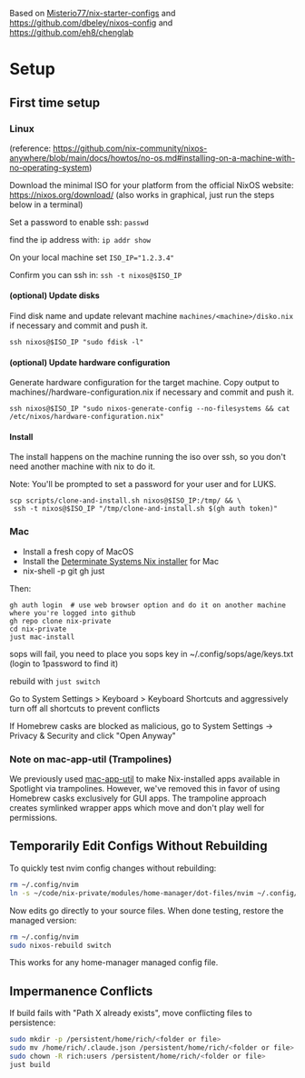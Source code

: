 Based on [Misterio77/nix-starter-configs](https://github.com/Misterio77/nix-starter-configs) and https://github.com/dbeley/nixos-config and https://github.com/eh8/chenglab

# Setup

## First time setup

### Linux
(reference: https://github.com/nix-community/nixos-anywhere/blob/main/docs/howtos/no-os.md#installing-on-a-machine-with-no-operating-system)

Download the minimal ISO for your platform from the official NixOS website: https://nixos.org/download/ (also works in graphical, just run the steps below in a terminal)

Set a password to enable ssh: `passwd`

find the ip address with: `ip addr show`

On your local machine set `ISO_IP="1.2.3.4"`

Confirm you can ssh in: `ssh -t nixos@$ISO_IP`

#### (optional) Update disks
Find disk name and update relevant machine `machines/<machine>/disko.nix` if necessary and commit and push it.
```
ssh nixos@$ISO_IP "sudo fdisk -l"
```

#### (optional) Update hardware configuration
Generate hardware configuration for the target machine. Copy output to machines/<machine>/hardware-configuration.nix if necessary and commit and push it.
```
ssh nixos@$ISO_IP "sudo nixos-generate-config --no-filesystems && cat /etc/nixos/hardware-configuration.nix"
```

#### Install

The install happens on the machine running the iso over ssh, so you don't need another machine with nix to do it.

Note: You'll be prompted to set a password for your user and for LUKS.

```
scp scripts/clone-and-install.sh nixos@$ISO_IP:/tmp/ && \
 ssh -t nixos@$ISO_IP "/tmp/clone-and-install.sh $(gh auth token)"
```

### Mac

- Install a fresh copy of MacOS
- Install the [Determinate Systems Nix installer](https://docs.determinate.systems/) for Mac
- nix-shell -p git gh just

Then:

```
gh auth login  # use web browser option and do it on another machine where you're logged into github
gh repo clone nix-private
cd nix-private
just mac-install
```

sops will fail, you need to place you sops key in ~/.config/sops/age/keys.txt (login to 1password to find it)

rebuild with `just switch`

Go to System Settings > Keyboard > Keyboard Shortcuts and aggressively turn off all shortcuts to prevent conflicts

If Homebrew casks are blocked as malicious, go to System Settings → Privacy & Security and click "Open Anyway"

### Note on mac-app-util (Trampolines)

We previously used [mac-app-util](https://github.com/hraban/mac-app-util) to make Nix-installed apps available in Spotlight via trampolines. However, we've removed this in favor of using Homebrew casks exclusively for GUI apps. The trampoline approach creates symlinked wrapper apps which move and don't play well for permissions. 

## Temporarily Edit Configs Without Rebuilding

To quickly test nvim config changes without rebuilding:

```bash
rm ~/.config/nvim
ln -s ~/code/nix-private/modules/home-manager/dot-files/nvim ~/.config/nvim
```

Now edits go directly to your source files. When done testing, restore the managed version:

```bash
rm ~/.config/nvim
sudo nixos-rebuild switch
```

This works for any home-manager managed config file.

## Impermanence Conflicts

If build fails with "Path X already exists", move conflicting files to persistence:
```bash
sudo mkdir -p /persistent/home/rich/<folder or file>
sudo mv /home/rich/.claude.json /persistent/home/rich/<folder or file>
sudo chown -R rich:users /persistent/home/rich/<folder or file>
just build
```

